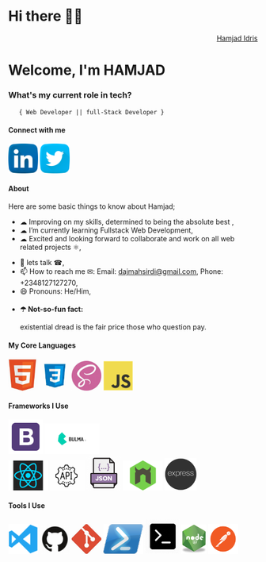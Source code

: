 <h1>Hi there 👋🏾</h1>
<div align="right" class="badge-base LI-profile-badge" data-locale="en_US" data-size="medium" data-theme="dark" data-type="VERTICAL" data-vanity="hamjad-idris" data-version="v1"><a class="badge-base__link LI-simple-link" href="https://www.linkedin.com/in/hamjad-idris/">Hamjad Idris</a></div>
            
<h1>Welcome, I'm HAMJAD</h1>

###   **What's my current role in tech?** </h2>
       { Web Developer || full-Stack Developer } 


#### Connect with me 
<a href="https://www.linkedin.com/in/hamjad-idris/"><img src="images/linkedin.png" width="60" /></a>
<a href="https://twitter.com/yorubatechbro"><img src="images/twitter.png" width="60" /></a>


#### About
Here are some basic things to know about Hamjad;

- ☁︎ Improving on my skills, determined to being the absolute best ,
- ☁︎ I’m currently learning Fullstack Web Development,
- ☁︎ Excited and looking forward to collaborate and work on all web related projects ⚛︎,
<!--- 🤔 I’m looking for help with--> 
- 💬 lets talk ☎︎,
- 📫 How to reach me ✉︎: Email: dajmahsirdi@gmail.com, Phone: +2348127127270,
- 😄 Pronouns: He/Him,
- <h4>☂︎ Not-so-fun fact:</h4>existential dread is the fair price those who question pay.

#### My Core Languages
<code><img src="images/html.jpg" width="60" title="HTML" /></code>
<code><img src="images/css.jpg" width="60" title="CSS" /></code>
<code><img src="images/sass.jpg" width="60" title="SASS" /></code>
<code><img src="images/javascript.png" width="60" title="JavaScript" /></code>

#### Frameworks I Use
<code><img src="images/B.png" width="70" title="Bootstrap" /></code>
<code><img src="images/Bulma.png" width="110" title="Bulma" /></code>  
<code><img src="images/react.png" width="80" title="React" /></code>
<code><img src="images/api.jpg" width="70" title="API" /></code>
<code><img src="images/json.png" width="70" title="JSON" /></code>
<code><img src="images/nodemon.png" width="80" title="Nodemon" /></code>
<code><img src="images/express.png" width="65" title="Express" /></code>

#### Tools I Use
<code><img src="images/visualstudio.svg" width="60" title="Visual Studio Code" /></code>
<code><img src="images/github.jpg" width="60" title="GitHub" /></code>
<code><img src="images/git.jpg" width="60" title="Git" /></code>
<code><img src="images/power.png" width="80" title="Powershell" /></code>
<code><img src="images/command.png" width="70" title="Commandprompt" /></code>
<code><img src="images/R.png" width="50" title="NodeJS" /></code>
<code><img src="images/postman.png" width="60" title="Postman API" /></code>




